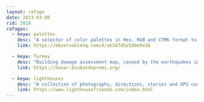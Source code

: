 ```yaml
---
layout: rafaga
date: 2023-03-08
rid: 2018
rafagas:
  - keyw: palettes
    desc: "A selector of color palettes in Hex, RGB and CYMK format to make maps with different combinations and variations, modifiable to taste, and which allows you to export the code"
    link: https://observablehq.com/d/ab5d7d5a5d9e9e16

  - keyw: Turkey
    desc: "Building damage assessment map, caused by the earthquakes in Turkey, colored by level of damage and with an estimate of total damaged buildings as of February 20, 2023"
    link: https://hasar.6subatdepremi.org/

  - keyw: lighthouses
    desc: "A collection of photographs, directions, stories and GPS coordinates obtained by Kraig Anderson while personally visiting every lighthouse in the United States and almost every lighthouse in Canada"
    link: https://www.lighthousefriends.com/index.html
---
```

